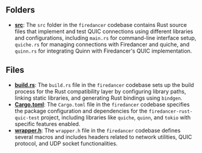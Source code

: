 ## Folders
- **[src](rust_compat/src.driver.md)**: The `src` folder in the `firedancer` codebase contains Rust source files that implement and test QUIC connections using different libraries and configurations, including `main.rs` for command-line interface setup, `quiche.rs` for managing connections with Firedancer and quiche, and `quinn.rs` for integrating Quinn with Firedancer's QUIC implementation.

## Files
- **[build.rs](rust_compat/build.rs.driver.md)**: The `build.rs` file in the `firedancer` codebase sets up the build process for the Rust compatibility layer by configuring library paths, linking static libraries, and generating Rust bindings using `bindgen`.
- **[Cargo.toml](rust_compat/Cargo.toml.driver.md)**: The `Cargo.toml` file in the `firedancer` codebase specifies the package configuration and dependencies for the `firedancer-rust-quic-test` project, including libraries like `quiche`, `quinn`, and `tokio` with specific features enabled.
- **[wrapper.h](rust_compat/wrapper.h.driver.md)**: The `wrapper.h` file in the `firedancer` codebase defines several macros and includes headers related to network utilities, QUIC protocol, and UDP socket functionalities.
